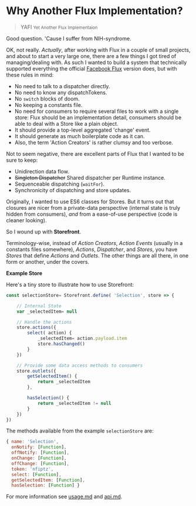 # Why Another Flux Implementation?

> YAFI <small>Yet Another Flux Implementaion</small>

Good question. 'Cause I suffer from NIH-syndrome.

OK, not really. _Actually_, after working with Flux in a couple of small projects, and about to start a very large one, there are a few things I got tired of managing/dealing with. As such I wanted to build a system that technically supported everything the official [Facebook Flux]() version does, but with these rules in mind:

- No need to talk to a dispatcher directly.
- No need to know any dispatchTokens.
- No `switch` blocks of doom.
- No keeping a constants file.
- No need for consumers to require several files to work with a single store: Flux should be an implementation detail, consumers should be able to deal with a Store like a plain object.
- It should provide a top-level aggregated 'change' event.
- It should generate as much boilerplate code as it can.
- Also, the term 'Action Creators' is rather clumsy and too verbose.

Not to seem negative, there are excellent parts of Flux that I wanted to be sure to keep:

- Unidirection data flow.
- ~~Singleton Dispatcher~~ Shared dispatcher per Runtime instance.
- Sequenceable dispatching (`waitFor`).
- Synchronicity of dispatching and store updates.

Originally, I wanted to use ES6 classes for Stores. But it turns out that closures are nicer from a private-data perspective (internal state is truly hidden from consumers), _and_ from a ease-of-use perspective (code is cleaner looking).

So I wound up with **Storefront**.

Terminology-wise, instead of _Action Creators_, _Action Events_ (usually in a constants files somewhere), _Actions_, _Dispatcher_, and _Stores_, you have _Stores_ that define _Actions_ and _Outlets_. The other things are all there, in one form or another, under the covers.


**Example Store**

Here's a tiny store to illustrate how to use Storefront:

```javascript
const selectionStore= Storefront.define( 'Selection', store => {

    // Internal State
    var _selectedItem= null

    // Handle the actions
    store.actions({
        select( action) {
            _selectedItem= action.payload.item
            store.hasChanged()
        }
    })

    // Provide some data access methods to consumers
    store.outlets({
        getSelectedItem() {
            return _selectedItem
        },

        hasSelection() {
            return _selectedItem != null
        }
    })
})
```

The methods available from the example `selectionStore` are:

```javascript
{ name: 'Selection',
  onNotify: [Function],
  offNotify: [Function],
  onChange: [Function],
  offChange: [Function],
  token: 'nfiptz',
  select: [Function],
  getSelectedItem: [Function],
  hasSelection: [Function] }
```

For more information see [usage.md]() and [api.md]().

[Facebook Flux]: http://facebook.github.io/flux/docs/overview.html
[usage.md]: https://github.com/elucidata/storefront/blob/master/docs/usage.md
[api.md]: https://github.com/elucidata/storefront/blob/master/docs/api.md
